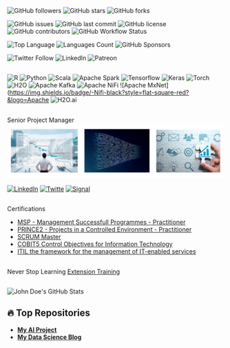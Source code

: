 ![GitHub followers](https://img.shields.io/github/followers/jlrdandrea?label=Follow&style=social)
![GitHub stars](https://img.shields.io/github/stars/jlrdandrea/jlrdandrea?style=social)
![GitHub forks](https://img.shields.io/github/forks/jlrdandrea/jlrdandrea?style=social)

![GitHub issues](https://img.shields.io/github/issues/jlrdandrea/jlrdandrea)
![GitHub last commit](https://img.shields.io/github/last-commit/jlrdandrea/jlrdandrea)
![GitHub license](https://img.shields.io/github/license/jlrdandrea/jlrdandrea)
![GitHub contributors](https://img.shields.io/github/contributors/jlrdandrea/jlrdandrea)
![GitHub Workflow Status](https://img.shields.io/github/actions/workflow/status/jlrdanrea/jlrdandrea/<workflow_file>.yml)

![Top Language](https://img.shields.io/github/languages/top/jlrdandrea/jlrdandrea)
![Languages Count](https://img.shields.io/github/languages/count/jlrdandrea/jlrdandrea)
![GitHub Sponsors](https://img.shields.io/github/sponsors/jlrdandrea)

![Twitter Follow](https://img.shields.io/twitter/follow/JoaoDAndrea80184?style=social)
![LinkedIn](https://img.shields.io/badge/LinkedIn-joaoluizdandrea-blue?style=social&logo=linkedin)
![Patreon](https://img.shields.io/badge/Patreon-donate-orange?logo=patreon)
##
![R](https://img.shields.io/badge/-R-black?style=flat-square&logo=R)
![Python](https://img.shields.io/badge/-Python-black?style=flat-square&logo=Python)
![Scala](https://img.shields.io/badge/-Scala-black?style=flat-square&logo=Scala)
![Apache Spark](https://img.shields.io/badge/-ApacheSpark-black?style=flat-square&logo=ApacheSpark)
![Tensorflow](https://img.shields.io/badge/-Tensorflow-black?style=flat-square&logo=Tensorflow)
![Keras](https://img.shields.io/badge/-Keras-black?style=flat-square&logo=keras)
![Torch](https://img.shields.io/badge/-Torch-black?style=flat-square&logo=PyTorch)
![H2O](https://img.shields.io/badge/-H2O-black?style=flat-square&logo=H2O.ai)
![Apache Kafka](https://img.shields.io/badge/-kafka-black?style=flat-square&logo=apachekafka)
![Apache NiFi](https://img.shields.io/badge/-Nifi-black?style=flat-square-red?&logo=Apache)
![Apache MxNet](https://img.shields.io/badge/-Nifi-black?style=flat-square-red?&logo=Apache
![H2O.ai](https://img.shields.io/badge/H2O.ai--black?style=flat-square-yellow?logo=h2o.ai)
##
Senior Project Manager
![](https://github.com/jlrdandrea/jlrdandrea/blob/main/Simple%20Professional%20LinkedIn%20Banner.png)

[![LinkedIn](https://img.shields.io/badge/LinkedIn-blue?logo=linkedin&style=for-the-badge)](https://www.linkedin.com/in/joqoluizdandrea)
[![Twitte](https://img.shields.io/badge/Twitter-1DA1F2?logo=x&style=for-the-badge)](https://x.com/johndoe)
[![Signal](https://img.shields.io/badge/Signal-1DA1F2?logo=signal&style=for-the-badge)](https://signal.com/johndoe)

##
Certifications
* [MSP - Management Successfull Programmes - Practitioner](https://www.axelos.com/certifications/propath/prince2-project-management)
* [PRINCE2 - Projects in a Controlled Environment - Practitioner](https://www.axelos.com/certifications/propath/prince2-project-management)
* [SCRUM Master](https://www.scrum.org/resources/what-is-a-scrum-master)
* [COBIT5 Control Objectives for Information Technology](https://www.isaca.org/resources/cobit)
* [ITIL the framework for the management of IT-enabled services](https://www.axelos.com/certifications/itil-service-management)

##
Never Stop Learning
[Extension Training](https://jlrdandrea.github.io/Training/TrainingDAndrea2022.html)

## 
![John Doe's GitHub Stats](https://github-readme-stats.vercel.app/api?username=jlrdandrea&show_icons=true&theme=radical)

## 🔥 Top Repositories
- [**My AI Project**](https://github.com/johnDoe/ai-project)
- [**My Data Science Blog**](https://github.com/johnDoe/data-science-blog)


</div>






